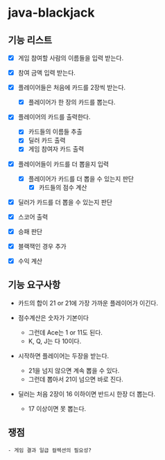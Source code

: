 # java-blackjack

## 기능 리스트

- [x] 게임 참여할 사람의 이름들을 입력 받는다.

- [x] 참여 금액 입력 받는다.

- [x] 플레이어들은 처음에 카드를 2장씩 받는다.
    - [x] 플레이어가 한 장의 카드를 뽑는다.

- [x] 플레이어의 카드를 출력한다.
    - [x] 카드들의 이름들 추출
    - [x] 딜러 카드 출력
    - [x] 게임 참여자 카드 출력
    
- [x] 플레이어들이 카드를 더 뽑을지 입력
    - [x] 플레이어가 카드를 더 뽑을 수 있는지 판단
        - [x] 카드들의 점수 계산

- [x] 딜러가 카드를 더 뽑을 수 있는지 판단

- [x] 스코어 출력

- [x] 승패 판단
 - [x] 블랙잭인 경우 추가

- [x] 수익 계산

## 기능 요구사항

- 카드의 합이 21 or 21에 가장 가까운 플레이어가 이긴다.

- 점수계산은 숫자가 기본이다
    - 그런데 Ace는 1 or 11도 된다.
    - K, Q, J는 다 10이다.

- 시작하면 플레이어는 두장을 받는다.
    - 21을 넘지 않으면 계속 뽑을 수 있다.
    - 그런데 뽑아서 21이 넘으면 바로 진다.

- 딜러는 처음 2장이 16 이하이면 반드시 한장 더 뽑는다.
    - 17 이상이면 못 뽑는다.
    
## 쟁점
    - 게임 결과 일급 컬렉션의 필요성?